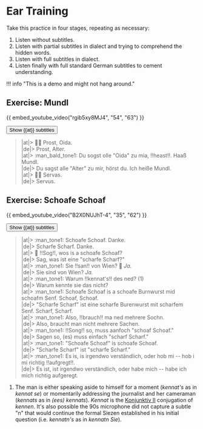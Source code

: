 # Ear Training

Take this practice in four stages, repeating as necessary:

1. Listen without subtitles.
2. Listen with partial subtitles in dialect and trying to comprehend the hidden words.
3. Listen with full subtitles in dialect.
4. Listen finally with full standard German subtitles to cement understanding.

!!! info "This is a demo and might not hang around."

<style>
.spoiler {
    background-color: gray;
    color: transparent;
    user-select: none;
}

.spoiler:hover {
    background-color: inherit;
    color: inherit;
}

span[lang="at"] {
    display: none;
}

span[lang="de"] {
    display: none;
    font-size: .83em;
    /* line-height: 0.5em; */
    vertical-align: baseline;
    position: relative;
    top: -0.4em;
}
</style>

<script>
function revealSpoiler(name) {
    var list = document.getElementsByClassName(name);
    for (var i=0, element; element = list[i]; i++) {
        element.style.backgroundColor="inherit";
        element.style.color="inherit";
        element.style.display="inline";
    }
}

function toggleSelector(selector) {
    var list = document.querySelectorAll(selector);
    for (var i=0, element; element = list[i]; i++) {
        if (element.style.display != "inline") {
            element.style.display="inline";
        } else {
            element.style.display = "none";
        }
    }
}

function iterButton(button) {
    if (!button.getAttribute("state")) {
        toggleSelector('span[lang="at"]');
        button.innerHTML = 'Show <img alt="🇩🇪" class="twemoji" src="../assets/external/cdn.jsdelivr.net/gh/jdecked/twemoji@15.0.3/assets/svg/1f1e9-1f1ea.svg" title="Standard German"> subtitles';
        button.setAttribute("state", "1");
    } else if (button.getAttribute("state") === "1") {
        toggleSelector('span[lang="de"]');
        button.textContent = 'Show spoilers';
        button.setAttribute("state", "2");
    } else if (button.getAttribute("state") === "2") {
        revealSpoiler('spoiler');
        button.textContent = 'Done';
        button.setAttribute("state", "3");
    }
}
</script>

## Exercise: Mundl

{{ embed_youtube_video("rgib5xy8MJ4", "54", "63") }}

<button class="md-button" onclick="iterButton(this)">Show {{at}} subtitles</button>

> |at|> :factory_worker: Prost, Oida.  
> |de|> Prost, Alter.  
> |at|> :man_bald_tone1: Du sogst olle "Oida" zu mia, !!heast!!. Haaß Mundl.  
> |de|> Du sagst alle "Alter" zu mir, hörst du. Ich heiße Mundl.  
> |at|> :factory_worker: Servas.  
> |de|> Servus.  

## Exercise: Schoafe Schoaf

{{ embed_youtube_video("B2X0NUJhT-4", "35", "62") }}

<button class="md-button" onclick="iterButton(this)">Show {{at}} subtitles</button>

<!-- why markdown="1"? https://stackoverflow.com/questions/47165449/use-static-html-in-mkdocs -->
<div class="annotate" markdown="1">

> |at|> :man_tone1: Schoafe Schoaf. Danke.  
> |de|> Scharfe Scharf. Danke.  
> |at|> :woman: !!Sog!!, wos is a schoafe Schoaf?  
> |de|> Sag, was ist eine "scharfe Scharf?"  
> |at|> :man_tone1: Sie !!san!! von Wien? :woman: _Ja._  
> |de|> Sie sind von Wien? _Ja._  
> |at|> :man_tone1: Warum !!kennat's!! des ned? (1)  
> |de|> Warum kennte sie das nicht?  
> |at|> :man_tone1: Schoafe Schoaf is a schoafe Burnwurst mid schoafm Senf. Schoaf, Schoaf.  
> |de|> "Scharfe Scharf" ist eine scharfe Burenwurst mit scharfem Senf. Scharf, Scharf.  
> |at|> :man_tone1: Also, !!brauch!! ma ned mehrere Sochn.  
> |de|> Also, braucht man nicht mehrere Sachen.  
> |at|> :man_tone1: !!Song!! so, muss aanfoch "schoaf Schoaf."  
> |de|> Sagen so, (es) muss einfach "scharf Scharf."  
> |at|> :man_tone1: "Schoafe Schoaf" is schoafe Schoaf.  
> |de|> "Scharfe Scharf" ist "scharfe Scharf."  
> |at|> :man_tone1: Es is, is irgendwo verständlich, oder hob mi -- hob i mi richtig !!aufgregt!!.  
> |de|> Es ist, ist irgendwo verständlich, oder habe mich -- habe ich mich richtig aufgeregt.  

</div>

1. The man is either speaking aside to himself for a moment (_kennat's_ as in _kennat se_) or momentarily addressing the journalist and her cameraman (_kennats_ as in _(ees) kennats_). _Kennat_ is the [Konjunktiv II](subjunctive-mood.md#-at-inflections) conjugation of _kennen_. It's also possible the 90s microphone did not capture a subtle "n" that would continue the formal Siezen established in his initial question (i.e. _kennatn's_ as in _kennatn Sie_).
